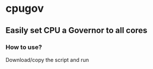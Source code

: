 # cpugov
## Easily set CPU a Governor to all cores
### How to use?
Download/copy the script and run

